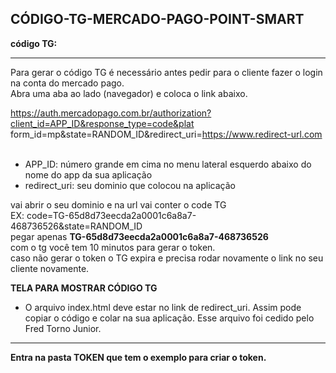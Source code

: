 ## CÓDIGO-TG-MERCADO-PAGO-POINT-SMART

<b>código TG:</b><br><hr>

Para gerar o código TG é necessário antes pedir para o cliente fazer o login na conta do mercado pago.<br>
Abra uma aba ao lado (navegador) e coloca o link abaixo.<br>

https://auth.mercadopago.com.br/authorization?client_id=APP_ID&response_type=code&plat
form_id=mp&state=RANDOM_ID&redirect_uri=https://www.redirect-url.com <br><br>

- APP_ID: número grande em cima no menu lateral esquerdo abaixo do nome do app da sua aplicação<br>
- redirect_uri: seu dominio que colocou na aplicação<br>

vai abrir o seu dominio e na url vai conter o code TG<br>
EX: code=TG-65d8d73eecda2a0001c6a8a7-468736526&state=RANDOM_ID<br>
pegar apenas <b>TG-65d8d73eecda2a0001c6a8a7-468736526</b><br>
com o tg você tem 10 minutos para gerar o token.<br>
caso não gerar o token o TG expira e precisa rodar novamente o link no seu cliente novamente.

<b>TELA PARA MOSTRAR CÓDIGO TG</b><br>

- O arquivo index.html deve estar no link de redirect_uri. Assim pode copiar o código e colar na sua aplicação. Esse arquivo foi cedido pelo Fred Torno Junior.
<hr>
<b>Entra na pasta TOKEN que tem o exemplo para criar o token.</b>
